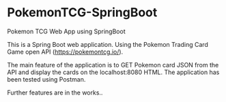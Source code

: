 # PokemonTCG-SpringBoot
Pokemon TCG Web App using SpringBoot

This is a Spring Boot web application. 
Using the Pokemon Trading Card Game open API (https://pokemontcg.io/).

The main feature of the application is to GET Pokemon card JSON from 
the API and display the cards on the localhost:8080 HTML.
The application has been tested using Postman.

Further features are in the works.. 
